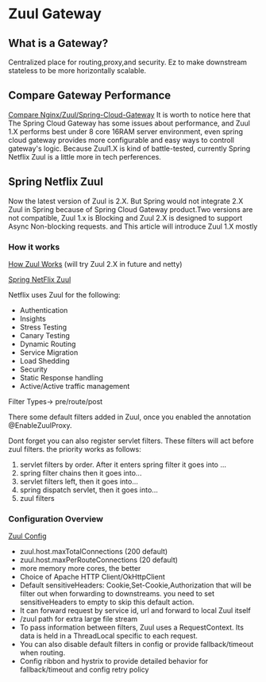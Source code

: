 # Zuul Gateway

## What is a Gateway?
Centralized place for routing,proxy,and security.
Ez to make downstream stateless to be more horizontally scalable.

## Compare Gateway Performance

[Compare Nginx/Zuul/Spring-Cloud-Gateway][1]
It is worth to notice here that The Spring Cloud Gateway has some issues about performance, and Zuul 1.X performs best under 8 core 16RAM server environment, even spring cloud gateway provides more configurable and easy ways to controll gateway's logic. Because Zuul1.X is kind of battle-tested, currently Spring Netflix Zuul is a little more in tech perferences.
## Spring Netflix Zuul
Now the latest version of Zuul is 2.X. But Spring would not integrate 2.X Zuul in Spring because of Spring Cloud Gateway product.Two versions are not compatible, Zuul 1.x is Blocking and Zuul 2.X is designed to support Async Non-blocking requests. and This article will introduce Zuul 1.X mostly
### How it works
[How Zuul Works][2] (will try Zuul 2.X in future and netty)

[Spring NetFlix Zuul][4]

Netflix uses Zuul for the following:

+ Authentication
+ Insights
+ Stress Testing
+ Canary Testing
+ Dynamic Routing
+ Service Migration
+ Load Shedding
+ Security
+ Static Response handling
+ Active/Active traffic management

Filter Types-> pre/route/post 

There some default filters added in Zuul, once you enabled the annotation @EnableZuulProxy.

Dont forget you can also register servlet filters. These filters will act before zuul filters. the priority works as follows:
1. servlet filters by order. After it enters spring filter it goes into ...
2. spring filter chains then it goes into...
3. servlet filters left, then it goes into...
4. spring dispatch servlet, then it goes into...
5. zuul filters


### Configuration Overview 
[Zuul Config][3]
+ zuul.host.maxTotalConnections (200 default)
+ zuul.host.maxPerRouteConnections (20 default)
+ more memory more cores, the better
+ Choice of Apache HTTP Client/OkHttpClient
+ Default sensitiveHeaders: Cookie,Set-Cookie,Authorization that will be filter out when forwarding to downstreams. you need to set sensitiveHeaders to empty to skip this default action.
+ It can forward request by service id, url and forward to local Zuul itself 
+ /zuul path for extra large file stream
+ To pass information between filters, Zuul uses a RequestContext. Its data is held in a ThreadLocal specific to each request.
+ You can also disable default filters in config or provide fallback/timeout when routing.
+ Config ribbon and hystrix to provide detailed behavior for fallback/timeout and config retry policy

[1]:https://engineering.opsgenie.com/comparing-api-gateway-performances-nginx-vs-zuul-vs-spring-cloud-gateway-vs-linered-b2cc59c65369
[2]:https://github.com/Netflix/zuul/wiki
[3]:https://blog.csdn.net/s573626822/article/details/83180567 
[4]:http://cloud.spring.io/spring-cloud-static/Finchley.SR2/single/spring-cloud.html#_router_and_filter_zuul






